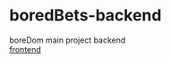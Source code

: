 # boredBets-backend
 boreDom main project backend<br>
[frontend](https://github.com/Hudi-B/boredBets-frontend)
